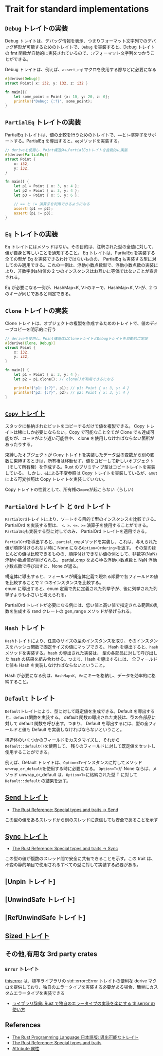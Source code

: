 # Trait for standard implementations

## `Debug` トレイトの実装

Debug トレイトは、デバッグ情報を表示、つまりフォーマット文字列でのデバッグ整形が可能するためのトレイトで、`Debug` を実装すると、Debug トレイトの fmt 関数が自動的に実装されているので、`:?`フォーマット文字列をつかうことができる。

Debug トレイトは、例えば、`assert_eq!`マクロを使用する際などに必要になる

```rs
#[derive(Debug)]
struct Point{ x: i32, y: i32, z: i32 }

fn main(){
    let some_point = Point {x: 10, y: 20, z: 0};
    println!("Debug: {:?}", some_point);
}
```

## `PartialEq` トレイトの実装

PartialEq トレイトは、値の比較を行うためのトレイトで、`==`と`!=`演算子をサポートする。PartialEq を導出すると、`eq`メソッドを実装する。

```rs
// deriveを使用し、Point構造体にPartialEqトレイトを自動的に実装
#[derive(PartialEq)]
struct Point {
    x: i32,
    y: i32,
}

fn main() {
    let p1 = Point { x: 3, y: 4 };
    let p2 = Point { x: 3, y: 4 };
    let p3 = Point { x: 5, y: 6 };

    // == と != 演算子を利用できるようになる
    assert!(p1 == p2);
    assert!(p1 != p3);
}
```

## `Eq` トレイトの実装

Eq トレイトにはメソッドはない。その目的は、注釈された型の全値に対して、値が自身と等しいことを通知すること。 Eq トレイトは、PartialEq を実装する全ての型が Eq を実装できるわけではないものの、 PartialEq も実装する型に対してのみ適用できる。これの一例は、浮動小数点数型で、浮動小数点数の実装により、非数字(NaN)値の 2 つのインスタンスはお互いに等価ではないことが宣言される。

Eq が必要になる一例が、HashMap<K, V>のキーで、HashMap<K, V>が、2 つのキーが同じであると判定できる。

## `Clone` トレイトの実装

Clone トレイトは、オブジェクトの複製を作成するためのトレイトで、値のディープコピーを明示的に行う

```rs
// deriveを使用し、Point構造体にCloneトレイトとDebugトレイトを自動的に実装
#[derive(Clone, Debug)]
struct Point {
    x: i32,
    y: i32,
}

fn main() {
    let p1 = Point { x: 3, y: 4 };
    let p2 = p1.clone(); // clone()が利用できるになる

    println!("p1: {:?}", p1); // p1: Point { x: 3, y: 4 }
    println!("p2: {:?}", p2); // p2: Point { x: 3, y: 4 }
}
```

## [`Copy` トレイト](https://doc.rust-lang.org/std/marker/trait.Copy.html)

スタックに格納されたビットをコピーするだけで値を複製できる。
Copy トレイトは稀にしか必要にならない。Copy で可能なこと全てが Clone でも達成可能だが、コードがより遅い可能性や、 clone を使用しなければならない箇所があったりする。

束縛したオブジェクトが Copy トレイトを実装したデータ型の変数から別の変数に束縛するときは，所有権は移動せず，値をコピーして新しいオブジェクト（そして所有権）を作成する。Rust のプリミティブ型はコピートレイトを実装している。
しかし、`&`による不変参照は Copy トレイトを実装しているが、`&mut`による可変参照は Copy トレイトを実装していない。

Copy トレイトの性質として、所有権の`move`が起こらない（らしい）

## `PartialOrd` トレイト と `Ord` トレイト

`PartialOrd`トレイトにより、ソートする目的で型のインスタンスを比較できる。PartialOrd を実装する型は、 `<、>、<=、>=` 演算子を使用することができる。`PartialEq`も実装する型に対してのみ、 PartialOrd トレイトを適用できる。

`PartialOrd`を導出すると、`partial_cmp`メソッドを実装し、これは、与えられた値が順序付けられない時に None になる`Option<Ordering>`を返す。 その型のほとんどの値は比較できるものの、順序付けできない値の例として、非数字(NaN)浮動小数点値が挙げられる。 partial_cmp をあらゆる浮動小数点数と NaN 浮動小数点数で呼び出すと、None が返る。

構造体に導出すると、フィールドが構造体定義で現れる順番で各フィールドの値を比較することで 2 つのインスタンスを比較する。  
enum に導出すると、enum 定義で先に定義された列挙子が、後に列挙された列挙子よりも小さいと考えられる。

PartialOrd トレイトが必要になる例には、低い値と高い値で指定される範囲の乱数を生成する rand クレートの gen_range メソッドが挙げられる。

## `Hash` トレイト

`Hash`トレイトにより、任意のサイズの型のインスタンスを取り、そのインスタンスをハッシュ関数で固定サイズの値にマップできる。 Hash を導出すると、`hash`メソッドを実装する。hash の導出された実装は、 型の各部品に対して呼び出した hash の結果を組み合わせる。つまり、Hash を導出するには、 全フィールドと値も Hash を実装しなければならないということ。

Hash が必要になる例は、`HashMap<K, V>`にキーを格納し、データを効率的に格納すること。

## `Default` トレイト

`Default`トレイトにより、型に対して既定値を生成できる。Default を導出すると、`default`関数を実装する。 default 関数の導出された実装は、型の各部品に対して default 関数を呼び出す。つまり、 Default を導出するには、型の全フィールドと値も Default を実装しなければならないということ。

構造体のいくつかのフィールドをカスタマイズし、それから`Default::default()`を使用して、 残りのフィールドに対して既定値をセットし使用することができる。

例えば、Default トレイトは、`Option<T>`インスタンスに対してメソッド`unwrap_or_default`を使用する時に必要になる。 `Option<T>`が None ならば、メソッド unwrap_or_default は、`Option<T>`に格納された型 T に対して `Default::default` の結果を返す。

## [Send トレイト](https://doc.rust-lang.org/std/marker/trait.Send.html)

- [The Rust Reference: Special types and traits -> Send](https://doc.rust-lang.org/reference/special-types-and-traits.html#send)

この型の値をあるスレッドから別のスレッドに送信しても安全であることを示す

## [Sync トレイト](https://doc.rust-lang.org/std/marker/trait.Sync.html)

- [The Rust Reference: Special types and traits -> Sync](https://doc.rust-lang.org/reference/special-types-and-traits.html#sync)

この型の値が複数のスレッド間で安全に共有できることを示す。この trait は、不変の静的項目で使用されるすべての型に対して実装する必要がある。

## [Unpin トレイト]

## [UnwindSafe トレイト]

## [RefUnwindSafe トレイト]

## [Sized トレイト](https://doc.rust-lang.org/std/marker/trait.Sized.html)

## その他,有用な 3rd party crates

### `Error` トレイト

[thiserror](https://crates.io/crates/thiserror) は、標準ライブラリの std::error::Error トレイトの便利な derive マクロを提供しており、独自のエラータイプを実装する必要がある場合、簡単にカスタムエラータイプを実装できる

- [ライブラリ辞典: Rust で独自のエラータイプの実装を楽にする thiserror の使い方](https://libdict.com/rust/thiserror/introduction)

## References

- [The Rust Programming Language 日本語版: 導出可能なトレイト](https://doc.rust-jp.rs/book-ja/appendix-03-derivable-traits.html)
- [The Rust Reference: Special types and traits](https://doc.rust-lang.org/reference/special-types-and-traits.html)
- [Attribute 属性](./attribute.md)
